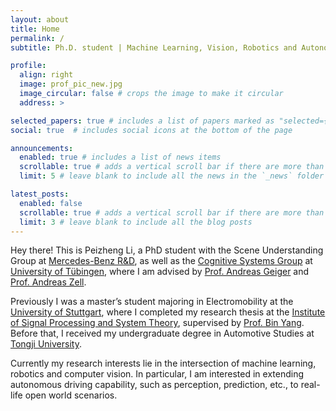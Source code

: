 ```yaml
---
layout: about
title: Home
permalink: /
subtitle: Ph.D. student | Machine Learning, Vision, Robotics and Autonomous Driving

profile:
  align: right
  image: prof_pic_new.jpg
  image_circular: false # crops the image to make it circular
  address: >

selected_papers: true # includes a list of papers marked as "selected={true}"
social: true  # includes social icons at the bottom of the page

announcements:
  enabled: true # includes a list of news items
  scrollable: true # adds a vertical scroll bar if there are more than 3 news items
  limit: 5 # leave blank to include all the news in the `_news` folder

latest_posts:
  enabled: false
  scrollable: true # adds a vertical scroll bar if there are more than 3 new posts items
  limit: 3 # leave blank to include all the blog posts
---
```


Hey there! This is Peizheng Li, a PhD student with the Scene Understanding Group at [Mercedes-Benz R&D](https://www.mercedes-benz.com/en/), as well as the [Cognitive Systems Group](https://uni-tuebingen.de/en/fakultaeten/mathematisch-naturwissenschaftliche-fakultaet/fachbereiche/informatik/lehrstuehle/kognitive-systeme/) at [University of Tübingen](https://uni-tuebingen.de/en), where I am advised by [Prof. Andreas Geiger](https://www.cvlibs.net/) and [Prof. Andreas Zell](https://uni-tuebingen.de/en/fakultaeten/mathematisch-naturwissenschaftliche-fakultaet/fachbereiche/informatik/lehrstuehle/kognitive-systeme/the-chair/staff/prof-dr-andreas-zell/).  

Previously I was a master’s student majoring in Electromobility at the [University of Stuttgart](https://www.uni-stuttgart.de/en/), where I completed my research thesis at the [Institute of Signal Processing and System Theory](https://www.iss.uni-stuttgart.de/en/), supervised by [Prof. Bin Yang](https://www.iss.uni-stuttgart.de/institut/team/Yang-00004/). Before that, I received my undergraduate degree in Automotive Studies at [Tongji University](https://en.tongji.edu.cn/).  

Currently my research interests lie in the intersection of machine learning, robotics and computer vision. In particular, I am interested in extending autonomous driving capability, such as perception, prediction, etc., to real-life open world scenarios.

<!-- Write your biography here. Tell the world about yourself. Link to your favorite [subreddit](http://reddit.com). You can put a picture in, too. The code is already in, just name your picture `prof_pic.jpg` and put it in the `img/` folder.

Put your address / P.O. box / other info right below your picture. You can also disable any of these elements by editing `profile` property of the YAML header of your `_pages/about.md`. Edit `_bibliography/papers.bib` and Jekyll will render your [publications page](/al-folio/publications/) automatically.

Link to your social media connections, too. This theme is set up to use [Font Awesome icons](http://fortawesome.github.io/Font-Awesome/) and [Academicons](https://jpswalsh.github.io/academicons/), like the ones below. Add your Facebook, Twitter, LinkedIn, Google Scholar, or just disable all of them. -->
